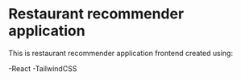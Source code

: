 # Restaurant recommender application

This is restaurant recommender application frontend created using:

-React
-TailwindCSS
